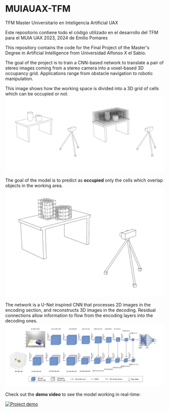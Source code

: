 # MUIAUAX-TFM
TFM Master Universitario en Inteligencia Artificial UAX

Este repositorio contiene todo el código utilizado en el desarrollo del TFM para el MUIA UAX 2023, 2024 de Emilio Pomares


This repository contains the code for the Final Project of the Master's Degree in Artificial Intelligence from Universidad Alfonso X el Sabio.

The goal of the project is to train a CNN-based network to translate a pair of stereo images coming from a stereo camera
into a voxel-based 3D occupancy grid. Applications range from obstacle navigation to robotic manipulation.

This image shows how the working space is divided into a 3D grid of cells which can be occupied or not.
![stereo-setup-1](media/stereo-setup-1.jpg)

The goal of the model is to predict as **occupied** only the cells which overlap objects in the working area.
![stereo-setup-1](media/stereo-setup-2.jpg)

The network is a U-Net inspired CNN that processes 2D images in the encoding section, and reconstructs 3D images in the decoding. Residual connections allow information to flow from the encoding layers into the decoding ones.
![architecture](media/vxl-net-architecture.jpg)

Check out the **demo video** to see the model working in real-time:

<a href="https://www.youtube.com/watch?v=Fo1N7kAt3Ng">
  <img src="https://img.youtube.com/vi/Fo1N7kAt3Ng/maxresdefault.jpg" alt="Project demo" width="800">
</a>
